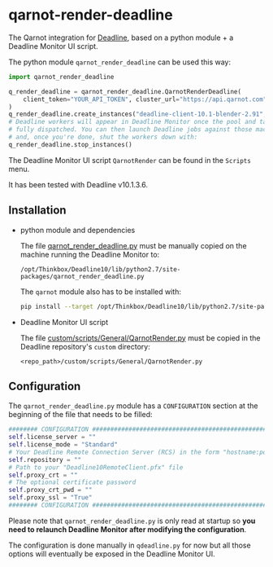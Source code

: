 # qarnot-render-deadline

The Qarnot integration for [Deadline](https://www.awsthinkbox.com/deadline), based on a python module + a Deadline Monitor UI script.

The python module `qarnot_render_deadline` can be used this way:

```python
import qarnot_render_deadline

q_render_deadline = qarnot_render_deadline.QarnotRenderDeadline(
    client_token="YOUR_API_TOKEN", cluster_url="https://api.qarnot.com"
)
q_render_deadline.create_instances("deadline-client-10.1-blender-2.91", 2)
# Deadline workers will appear in Deadline Monitor once the pool and task is
# fully dispatched. You can then launch Deadline jobs against those machines
# and, once you're done, shut the workers down with:
q_render_deadline.stop_instances()
```

The Deadline Monitor UI script `QarnotRender` can be found in the `Scripts` menu.

It has been tested with Deadline v10.1.3.6.

## Installation

 * python module and dependencies

   The file [qarnot_render_deadline.py](qarnot_render_deadline.py) must be manually copied on the machine running the Deadline Monitor to:

   ```
   /opt/Thinkbox/Deadline10/lib/python2.7/site-packages/qarnot_render_deadline.py
   ```

   The `qarnot` module also has to be installed with:

   ```bash
   pip install --target /opt/Thinkbox/Deadline10/lib/python2.7/site-packages 'qarnot==2.3.1'
   ```

 * Deadline Monitor UI script

   The file [custom/scripts/General/QarnotRender.py](custom/scripts/General/QarnotRender.py) must be copied in the Deadline repository's `custom` directory:

   ```
   <repo_path>/custom/scripts/General/QarnotRender.py
   ```

## Configuration

The `qarnot_render_deadline.py` module has a `CONFIGURATION` section at the beginning of the file that needs to be filled:

```python
######## CONFIGURATION #########################################################
self.license_server = ""
self.license_mode = "Standard"
# Your Deadline Remote Connection Server (RCS) in the form "hostname:port"
self.repository = ""
# Path to your "Deadline10RemoteClient.pfx" file
self.proxy_crt = ""
# The optional certificate password
self.proxy_crt_pwd = ""
self.proxy_ssl = "True"
######## CONFIGURATION #########################################################
```

Please note that `qarnot_render_deadline.py` is only read at startup so **you need to relaunch Deadline Monitor after modifying the configuration**.

The configuration is done manually in `qdeadline.py` for now but all those options will eventually be exposed in the Deadline Monitor UI.
